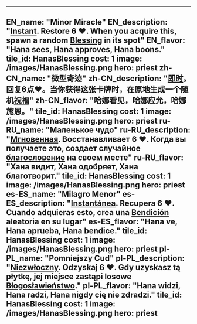 ---

EN_name: "Minor Miracle"
EN_description: "<u><u>Instant</u></u>. Restore 6 ❤️. When you acquire this, spawn a random <u>Blessing</u> in its spot"
EN_flavor: "Hana sees, Hana approves, Hana boons."
tile_id: HanasBlessing
cost: 1
image: /images/HanasBlessing.png
hero: priest
zh-CN_name: "微型奇迹"
zh-CN_description: "<u><u>即时</u></u>。回复6点❤️。当你获得这张卡牌时，在原地生成一个随机<u>祝福</u>"
zh-CN_flavor: "哈娜看见，哈娜应允，哈娜施恩。"
tile_id: HanasBlessing
cost: 1
image: /images/HanasBlessing.png
hero: priest
ru-RU_name: "Маленькое чудо"
ru-RU_description: "<u><u>Мгновенная</u></u>. Восстанавливает 6 ❤️. Когда вы получаете это, создает случайное <u>благословение</u> на своем месте"
ru-RU_flavor: "Хана видит, Хана одобряет, Хана благотворит."
tile_id: HanasBlessing
cost: 1
image: /images/HanasBlessing.png
hero: priest
es-ES_name: "Milagro Menor"
es-ES_description: "<u><u>Instantánea</u></u>. Recupera 6 ❤️. Cuando adquieras esto, crea una <u>Bendición</u> aleatoria en su lugar"
es-ES_flavor: "Hana ve, Hana aprueba, Hana bendice."
tile_id: HanasBlessing
cost: 1
image: /images/HanasBlessing.png
hero: priest
pl-PL_name: "Pomniejszy Cud"
pl-PL_description: "<u><u>Niezwłoczny</u></u>. Odzyskaj 6 ❤️. Gdy uzyskasz tą płytkę, jej miejsce zastąpi losowe <u>Błogosławieństwo</u>."
pl-PL_flavor: "Hana widzi, Hana radzi, Hana nigdy cię nie zdradzi."
tile_id: HanasBlessing
cost: 1
image: /images/HanasBlessing.png
hero: priest
---
